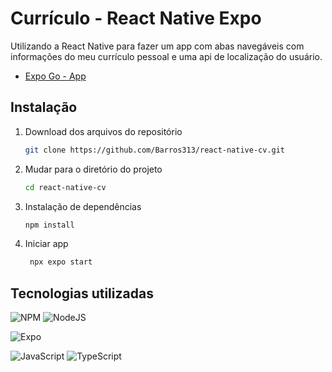 # Currículo - React Native Expo

Utilizando a React Native para fazer um app com abas navegáveis com informações do meu currículo pessoal e uma api de localização do usuário.

* [Expo Go - App](https://expo.dev/go)

## Instalação

1. Download dos arquivos do repositório

   ```bash
   git clone https://github.com/Barros313/react-native-cv.git
   ```

2. Mudar para o diretório do projeto
   ```bash
   cd react-native-cv
   ```

3. Instalação de dependências

   ```bash
   npm install
   ```

3. Iniciar app

   ```bash
    npx expo start
   ```

## Tecnologias utilizadas

![NPM](https://img.shields.io/badge/NPM-%23CB3837.svg?style=for-the-badge&logo=npm&logoColor=white)
![NodeJS](https://img.shields.io/badge/node.js-6DA55F?style=for-the-badge&logo=node.js&logoColor=white)

![Expo](https://img.shields.io/badge/expo-1C1E24?style=for-the-badge&logo=expo&logoColor=#D04A37)

![JavaScript](https://img.shields.io/badge/javascript-%23323330.svg?style=for-the-badge&logo=javascript&logoColor=%23F7DF1E)
![TypeScript](https://img.shields.io/badge/typescript-%23007ACC.svg?style=for-the-badge&logo=typescript&logoColor=white)
